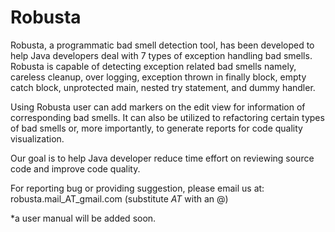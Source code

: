 Robusta
=======

Robusta, a programmatic bad smell detection tool, has been developed to help Java developers deal with 7 types of exception handling bad smells. Robusta is capable of detecting exception related bad smells namely, careless cleanup, over logging, exception thrown in finally block, empty catch block, unprotected main, nested try statement, and dummy handler.

Using Robusta user can add markers on the edit view for information of corresponding bad smells. It can also be utilized to refactoring certain types of bad smells or, more importantly, to generate reports for code quality visualization.

Our goal is to help Java developer reduce time effort on reviewing source code and improve code quality.

For reporting bug or providing suggestion, please email us at:
robusta.mail_AT_gmail.com (substitute _AT_ with an @)

*a user manual will be added soon.
